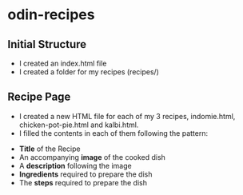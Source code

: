 # odin-recipes

## Initial Structure
- I created an index.html file
- I created a folder for my recipes (recipes/)

## Recipe Page
- I created a new HTML file for each of my 3 recipes, indomie.html, chicken-pot-pie.html and kalbi.html.
- I filled the contents in each of them following the pattern:
 + __Title__ of the Recipe
 + An accompanying __image__ of the cooked dish
 + A __description__ following the image
 + __Ingredients__ required to prepare the dish
 + The __steps__ required to prepare the dish

